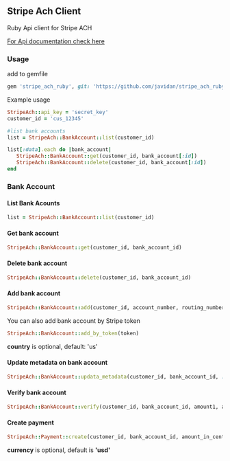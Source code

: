 ## Stripe Ach Client

Ruby Api client for Stripe ACH

[For Api documentation check here](https://gist.github.com/raycmorgan/166e899cbb359768ad29) 

### Usage
add to gemfile
```ruby
gem 'stripe_ach_ruby', git: 'https://github.com/javidan/stripe_ach_ruby'
```

Example usage

```ruby
StripeAch::api_key = 'secret_key'
customer_id = 'cus_12345'

#list bank accounts
list = StripeAch::BankAccount::list(customer_id)

list[:data].each do |bank_account|
   StripeAch::BankAccount::get(customer_id, bank_account[:id])
   StripeAch::BankAccount::delete(customer_id, bank_account[:id])
end
```

### Bank Account
#### List Bank Acounts

```ruby
list = StripeAch::BankAccount::list(customer_id)
```

#### Get bank account

```ruby
StripeAch::BankAccount::get(customer_id, bank_account_id)
```

#### Delete bank account
```ruby
StripeAch::BankAccount::delete(customer_id, bank_account_id)
```

#### Add bank account
```ruby
StripeAch::BankAccount::add(customer_id, account_number, routing_number, country)
```

You can also add bank account by Stripe token
```ruby
StripeAch::BankAccount::add_by_token(token)
```

**country** is optional, default: 'us'

#### Update metadata on bank account
```ruby
StripeAch::BankAccount::updata_metadata(customer_id, bank_account_id, :hello=>'world')
```

#### Verify bank account

```ruby
StripeAch::BankAccount::verify(customer_id, bank_account_id, amount1, amount2)
```

#### Create payment
```ruby
StripeAch::Payment::create(customer_id, bank_account_id, amount_in_cents, currency)
 ```

 **currency** is optional, default is **'usd'**

